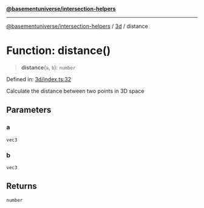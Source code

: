 [**@basementuniverse/intersection-helpers**](../../README.md)

***

[@basementuniverse/intersection-helpers](../../README.md) / [3d](../README.md) / distance

# Function: distance()

> **distance**(`a`, `b`): `number`

Defined in: [3d/index.ts:32](https://github.com/basementuniverse/intersection-helpers/blob/39011b43f2fd5dca5c24f1c152bb983bef87ec23/src/3d/index.ts#L32)

Calculate the distance between two points in 3D space

## Parameters

### a

`vec3`

### b

`vec3`

## Returns

`number`
